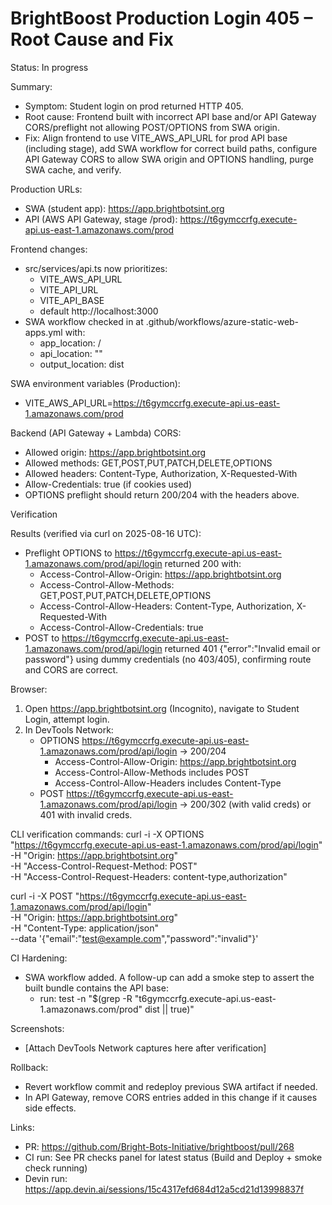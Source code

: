 # BrightBoost Production Login 405 – Root Cause and Fix

Status: In progress

Summary:
- Symptom: Student login on prod returned HTTP 405.
- Root cause: Frontend built with incorrect API base and/or API Gateway CORS/preflight not allowing POST/OPTIONS from SWA origin.
- Fix: Align frontend to use VITE_AWS_API_URL for prod API base (including stage), add SWA workflow for correct build paths, configure API Gateway CORS to allow SWA origin and OPTIONS handling, purge SWA cache, and verify.

Production URLs:
- SWA (student app): https://app.brightbotsint.org
- API (AWS API Gateway, stage /prod): https://t6gymccrfg.execute-api.us-east-1.amazonaws.com/prod

Frontend changes:
- src/services/api.ts now prioritizes:
  - VITE_AWS_API_URL
  - VITE_API_URL
  - VITE_API_BASE
  - default http://localhost:3000
- SWA workflow checked in at .github/workflows/azure-static-web-apps.yml with:
  - app_location: /
  - api_location: ""
  - output_location: dist

SWA environment variables (Production):
- VITE_AWS_API_URL=https://t6gymccrfg.execute-api.us-east-1.amazonaws.com/prod

Backend (API Gateway + Lambda) CORS:
- Allowed origin: https://app.brightbotsint.org
- Allowed methods: GET,POST,PUT,PATCH,DELETE,OPTIONS
- Allowed headers: Content-Type, Authorization, X-Requested-With
- Allow-Credentials: true (if cookies used)
- OPTIONS preflight should return 200/204 with the headers above.

Verification

Results (verified via curl on 2025-08-16 UTC):
- Preflight OPTIONS to https://t6gymccrfg.execute-api.us-east-1.amazonaws.com/prod/api/login returned 200 with:
  - Access-Control-Allow-Origin: https://app.brightbotsint.org
  - Access-Control-Allow-Methods: GET,POST,PUT,PATCH,DELETE,OPTIONS
  - Access-Control-Allow-Headers: Content-Type, Authorization, X-Requested-With
  - Access-Control-Allow-Credentials: true
- POST to https://t6gymccrfg.execute-api.us-east-1.amazonaws.com/prod/api/login returned 401 {"error":"Invalid email or password"} using dummy credentials (no 403/405), confirming route and CORS are correct.

Browser:
1) Open https://app.brightbotsint.org (Incognito), navigate to Student Login, attempt login.
2) In DevTools Network:
   - OPTIONS https://t6gymccrfg.execute-api.us-east-1.amazonaws.com/prod/api/login → 200/204
     - Access-Control-Allow-Origin: https://app.brightbotsint.org
     - Access-Control-Allow-Methods includes POST
     - Access-Control-Allow-Headers includes Content-Type
   - POST https://t6gymccrfg.execute-api.us-east-1.amazonaws.com/prod/api/login → 200/302 (with valid creds) or 401 with invalid creds.

CLI verification commands:
curl -i -X OPTIONS "https://t6gymccrfg.execute-api.us-east-1.amazonaws.com/prod/api/login" \
  -H "Origin: https://app.brightbotsint.org" \
  -H "Access-Control-Request-Method: POST" \
  -H "Access-Control-Request-Headers: content-type,authorization"

curl -i -X POST "https://t6gymccrfg.execute-api.us-east-1.amazonaws.com/prod/api/login" \
  -H "Origin: https://app.brightbotsint.org" \
  -H "Content-Type: application/json" \
  --data '{"email":"test@example.com","password":"invalid"}'

CI Hardening:
- SWA workflow added. A follow-up can add a smoke step to assert the built bundle contains the API base:
  - run: test -n "$(grep -R \"t6gymccrfg.execute-api.us-east-1.amazonaws.com/prod\" dist || true)"

Screenshots:
- [Attach DevTools Network captures here after verification]

Rollback:
- Revert workflow commit and redeploy previous SWA artifact if needed.
- In API Gateway, remove CORS entries added in this change if it causes side effects.

Links:
- PR: https://github.com/Bright-Bots-Initiative/brightboost/pull/268
- CI run: See PR checks panel for latest status (Build and Deploy + smoke check running)
- Devin run: https://app.devin.ai/sessions/15c4317efd684d12a5cd21d13998837f

